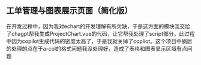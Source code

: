 ## 工单管理与图表展示页面（简化版）

在开发过程中，因为我对echart的开发理解有所欠缺，于是这方面的模块我交给了chagpt帮我生成ProjectChart.vue的代码，让它帮我处理了script部分。此过程中因为copilot生成代码的密度太高了，于是我就关掉了copliot。这个项目中蜗居的处理的点在于a-col的格式问题我没处理好，造成了表格和图表显示区域有点问题
